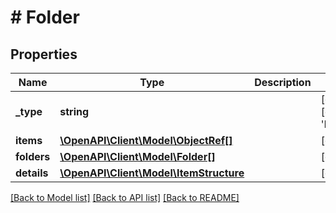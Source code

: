 # # Folder

## Properties

Name | Type | Description | Notes
------------ | ------------- | ------------- | -------------
**_type** | **string** |  | [optional] [default to 'FOLDER']
**items** | [**\OpenAPI\Client\Model\ObjectRef[]**](ObjectRef.md) |  | [optional]
**folders** | [**\OpenAPI\Client\Model\Folder[]**](Folder.md) |  | [optional]
**details** | [**\OpenAPI\Client\Model\ItemStructure**](ItemStructure.md) |  | [optional]

[[Back to Model list]](../../README.md#models) [[Back to API list]](../../README.md#endpoints) [[Back to README]](../../README.md)
